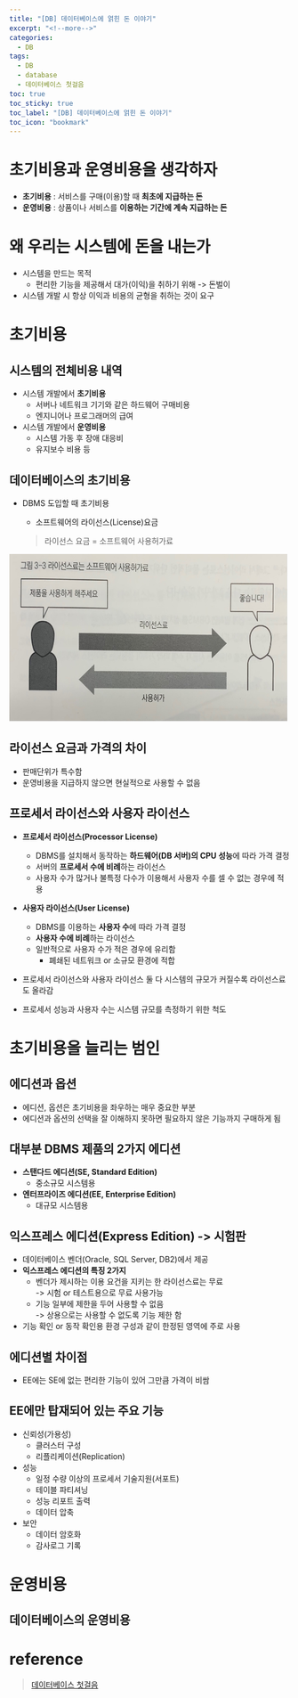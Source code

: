 ```yaml
---
title: "[DB] 데이터베이스에 얽힌 돈 이야기"
excerpt: "<!--more-->"
categories:
  - DB
tags:
  - DB
  - database
  - 데이터베이스 첫걸음
toc: true
toc_sticky: true
toc_label: "[DB] 데이터베이스에 얽힌 돈 이야기"
toc_icon: "bookmark"
---
```


# 초기비용과 운영비용을 생각하자

- **초기비용** : 서비스를 구매(이용)할 때 **최초에 지급하는 돈**
- **운영비용** : 상품이나 서비스를 **이용하는 기간에 계속 지급하는 돈**

# 왜 우리는 시스템에 돈을 내는가

- 시스템을 만드는 목적
  - 편리한 기능을 제공해서 대가(이익)을 취하기 위해 -> 돈벌이
- 시스템 개발 시 항상 이익과 비용의 균형을 취하는 것이 요구

# 초기비용

## 시스템의 전체비용 내역

- 시스템 개발에서 **초기비용**
  - 서버나 네트워크 기기와 같은 하드웨어 구매비용
  - 엔지니어나 프로그래머의 급여
- 시스템 개발에서 **운영비용**
  - 시스템 가동 후 장애 대응비
  - 유지보수 비용 등

## 데이터베이스의 초기비용

- DBMS 도입할 때 초기비용
  - 소프트웨어의 라이선스(License)요금

  > 라이선스 요금 = 소프트웨어 사용허가료

<img src="/images/db/license-fee.png" width="500" height="300"/>

## 라이선스 요금과 가격의 차이

- 판매단위가 특수함
- 운영비용을 지급하지 않으면 현실적으로 사용할 수 없음

## 프로세서 라이선스와 사용자 라이선스

- **프로세서 라이선스(Processor License)**
  - DBMS를 설치해서 동작하는 **하드웨어(DB 서버)의 CPU 성능**에 따라 가격 결정
  - 서버의 **프로세서 수에 비례**하는 라이선스
  - 사용자 수가 많거나 불특정 다수가 이용해서 사용자 수를 셀 수 없는 경우에 적용
- **사용자 라이선스(User License)**
  - DBMS를 이용하는 **사용자 수**에 따라 가격 결정
  - **사용자 수에 비례**하는 라이선스
  - 일반적으로 사용자 수가 적은 경우에 유리함
    - 폐쇄된 네트워크 or 소규모 환경에 적합

- 프로세서 라이선스와 사용자 라이선스 둘 다 시스템의 규모가 커질수록 라이선스료도 올라감
- 프로세서 성능과 사용자 수는 시스템 규모를 측정하기 위한 척도

# 초기비용을 늘리는 범인

## 에디션과 옵션

- 에디션, 옵션은 초기비용을 좌우하는 매우 중요한 부분
- 에디션과 옵션의 선택을 잘 이해하지 못하면 필요하지 않은 기능까지 구매하게 됨

## 대부분 DBMS 제품의 2가지 에디션

- **스탠다드 에디션(SE, Standard Edition)**
  - 중소규모 시스템용
- **엔터프라이즈 에디션(EE, Enterprise Edition)**
  - 대규모 시스템용

## 익스프레스 에디션(Express Edition) -> 시험판

- 데이터베이스 벤더(Oracle, SQL Server, DB2)에서 제공
- **익스프레스 에디션의 특징 2가지**
  - 벤더가 제시하는 이용 요건을 지키는 한 라이선스료는 무료<br>
  -> 시험 or 테스트용으로 무료 사용가능
  - 기능 일부에 제한을 두어 사용할 수 없음<br>
  -> 상용으로는 사용할 수 없도록 기능 제한 함
- 기능 확인 or 동작 확인용 환경 구성과 같이 한정된 영역에 주로 사용

## 에디션별 차이점

- EE에는 SE에 없는 편리한 기능이 있어 그만큼 가격이 비쌈

## EE에만 탑재되어 있는 주요 기능

- 신뢰성(가용성)
  - 클러스터 구성
  - 리플리케이션(Replication)
- 성능
  - 일정 수량 이상의 프로세서 기술지원(서포트)
  - 테이블 파티셔닝
  - 성능 리포트 출력
  - 데이터 압축
- 보안
  - 데이터 암호화
  - 감사로그 기록

# 운영비용

## 데이터베이스의 운영비용



# reference

> [데이터베이스 첫걸음](https://www.aladin.co.kr/shop/wproduct.aspx?ItemId=94059951)